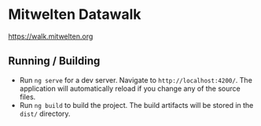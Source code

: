 # Mitwelten Datawalk

<https://walk.mitwelten.org>

## Running / Building

- Run `ng serve` for a dev server. Navigate to `http://localhost:4200/`. The application will automatically reload if you change any of the source files.
- Run `ng build` to build the project. The build artifacts will be stored in the `dist/` directory.
